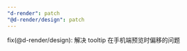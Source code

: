 ```yaml
---
"d-render": patch
"@d-render/design": patch
---
```


fix(@d-render/design): 解决 tooltip 在手机端预览时偏移的问题
